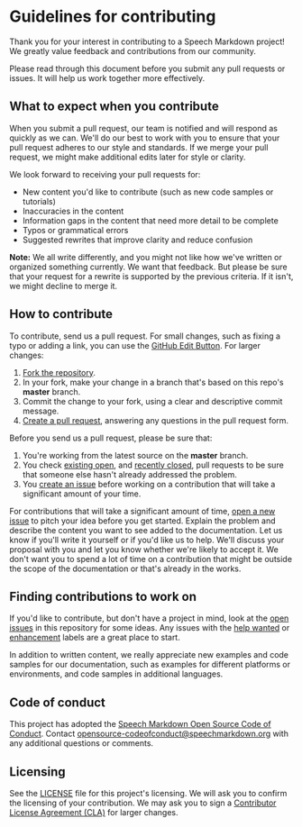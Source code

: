 # Guidelines for contributing

Thank you for your interest in contributing to a Speech Markdown project! We greatly value feedback and contributions from our community.

Please read through this document before you submit any pull requests or issues. It will help us work together more effectively.

## What to expect when you contribute

When you submit a pull request, our team is notified and will respond as quickly as we can. We'll do our best to work with you to ensure that your pull request adheres to our style and standards. If we merge your pull request, we might make additional edits later for style or clarity.

We look forward to receiving your pull requests for:

* New content you'd like to contribute (such as new code samples or tutorials)
* Inaccuracies in the content
* Information gaps in the content that need more detail to be complete
* Typos or grammatical errors
* Suggested rewrites that improve clarity and reduce confusion

**Note:** We all write differently, and you might not like how we've written or organized something currently. We want that feedback. But please be sure that your request for a rewrite is supported by the previous criteria. If it isn't, we might decline to merge it.

## How to contribute

To contribute, send us a pull request. For small changes, such as fixing a typo or adding a link, you can use the [GitHub Edit Button](https://blog.github.com/2011-04-26-forking-with-the-edit-button/). For larger changes:

1. [Fork the repository](https://help.github.com/articles/fork-a-repo/).
2. In your fork, make your change in a branch that's based on this repo's **master** branch.
3. Commit the change to your fork, using a clear and descriptive commit message.
4. [Create a pull request](https://help.github.com/articles/creating-a-pull-request-from-a-fork/), answering any questions in the pull request form.

Before you send us a pull request, please be sure that:

1. You're working from the latest source on the **master** branch.
2. You check [existing open](https://github.com/speechmarkdown/speechmarkdown-js/pulls), and [recently closed](https://github.com/speechmarkdown/speechmarkdown-js/pulls?q=is%3Apr+is%3Aclosed), pull requests to be sure that someone else hasn't already addressed the problem.
3. You [create an issue](https://github.com/speechmarkdown/speechmarkdown-js/issues/new) before working on a contribution that will take a significant amount of your time.

For contributions that will take a significant amount of time, [open a new issue](https://github.com/speechmarkdown/speechmarkdown-js/issues/new) to pitch your idea before you get started. Explain the problem and describe the content you want to see added to the documentation. Let us know if you'll write it yourself or if you'd like us to help. We'll discuss your proposal with you and let you know whether we're likely to accept it. We don't want you to spend a lot of time on a contribution that might be outside the scope of the documentation or that's already in the works.

## Finding contributions to work on

If you'd like to contribute, but don't have a project in mind, look at the [open issues](https://github.com/speechmarkdown/speechmarkdown-js/issues) in this repository for some ideas. Any issues with the [help wanted](https://github.com/speechmarkdown/speechmarkdown-js/labels/help%20wanted) or [enhancement](https://github.com/speechmarkdown/speechmarkdown-js/labels/enhancement) labels are a great place to start.

In addition to written content, we really appreciate new examples and code samples for our documentation, such as examples for different platforms or environments, and code samples in additional languages.

## Code of conduct

This project has adopted the [Speech Markdown Open Source Code of Conduct](https://github.com/speechmarkdown/speechmarkdown-js/blob/master/CODE-OF-CONDUCT). Contact [opensource-codeofconduct@speechmarkdown.org](mailto:opensource-codeofconduct@speechmarkdown.org) with any additional questions or comments.


## Licensing

See the [LICENSE](https://github.com/speechmarkdown/speechmarkdown-js/blob/master/LICENSE) file for this project's licensing. We will ask you to confirm the licensing of your contribution. We may ask you to sign a [Contributor License Agreement (CLA)](http://en.wikipedia.org/wiki/Contributor_License_Agreement) for larger changes.
